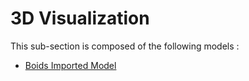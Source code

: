 # 3D Visualization

This sub-section is composed of the following models :

* [Boids Imported Model](references#3DVisualizationBoids)

